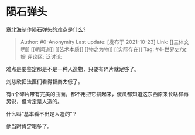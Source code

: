 # 陨石弹头
[章北海制作陨石弹头的难点是什么?](https://www.zhihu.com/question/450385950/answer/2184265671)

> Author: #0-Anonymity
> Last update: [发布于 2021-10-23]
> Link: [[三体文明]] [[朝闻道]] [[艺术本质]] [[物之为物]] [[实际存在]]
> Tag: #4-世界史/文娱
> 评论区:
> 泛讨论:

难点是要鉴定那是不是一种人造物，只要有碎片就足够了。

刘慈欣把法医们看得智商太低了。

有n个碎片带有完美的曲面，都不用把它拼起来，傻瓜都知道这东西原来长啥样再另说，但肯定是人造的。

什么叫“基本看不出是人造的”？

他当时肯定喝多了。
